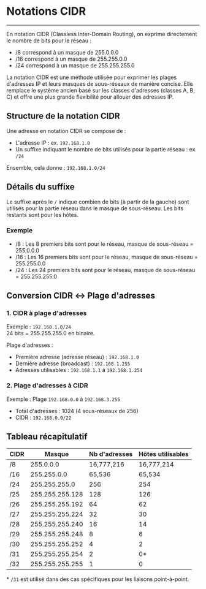 # Notations CIDR

---

En notation CIDR (Classless Inter-Domain Routing), on exprime directement le nombre de bits pour le réseau :

- /8 correspond à un masque de 255.0.0.0  
- /16 correspond à un masque de 255.255.0.0  
- /24 correspond à un masque de 255.255.255.0  

La notation CIDR est une méthode utilisée pour exprimer les plages d'adresses IP et leurs masques de sous-réseaux de manière concise. Elle remplace le système ancien basé sur les classes d'adresses (classes A, B, C) et offre une plus grande flexibilité pour allouer des adresses IP.

## Structure de la notation CIDR

Une adresse en notation CIDR se compose de :

- L'adresse IP : ex. `192.168.1.0`  
- Un suffixe indiquant le nombre de bits utilisés pour la partie réseau : ex. `/24`  

Ensemble, cela donne : `192.168.1.0/24`

## Détails du suffixe

Le suffixe après le `/` indique combien de bits (à partir de la gauche) sont utilisés pour la partie réseau dans le masque de sous-réseau. Les bits restants sont pour les hôtes.

### Exemple

- /8 : Les 8 premiers bits sont pour le réseau, masque de sous-réseau = 255.0.0.0  
- /16 : Les 16 premiers bits sont pour le réseau, masque de sous-réseau = 255.255.0.0  
- /24 : Les 24 premiers bits sont pour le réseau, masque de sous-réseau = 255.255.255.0

## Conversion CIDR ↔ Plage d'adresses

### 1. CIDR à plage d'adresses

Exemple : `192.168.1.0/24`  
24 bits = 255.255.255.0 en binaire.

Plage d'adresses :

- Première adresse (adresse réseau) : `192.168.1.0`  
- Dernière adresse (broadcast) : `192.168.1.255`  
- Adresses utilisables : `192.168.1.1` à `192.168.1.254`

### 2. Plage d'adresses à CIDR

Exemple : Plage `192.168.0.0` à `192.168.3.255`  

- Total d'adresses : 1024 (4 sous-réseaux de 256)  
- CIDR : `192.168.0.0/22`

## Tableau récapitulatif

| CIDR  | Masque            | Nb d'adresses | Hôtes utilisables |
|-------|-----------------|---------------|-----------------|
| /8    | 255.0.0.0       | 16,777,216    | 16,777,214      |
| /16   | 255.255.0.0     | 65,536        | 65,534          |
| /24   | 255.255.255.0   | 256           | 254             |
| /25   | 255.255.255.128 | 128           | 126             |
| /26   | 255.255.255.192 | 64            | 62              |
| /27   | 255.255.255.224 | 32            | 30              |
| /28   | 255.255.255.240 | 16            | 14              |
| /29   | 255.255.255.248 | 8             | 6               |
| /30   | 255.255.255.252 | 4             | 2               |
| /31   | 255.255.255.254 | 2             | 0*              |
| /32   | 255.255.255.255 | 1             | 0               |

\* `/31` est utilisé dans des cas spécifiques pour les liaisons point-à-point.
